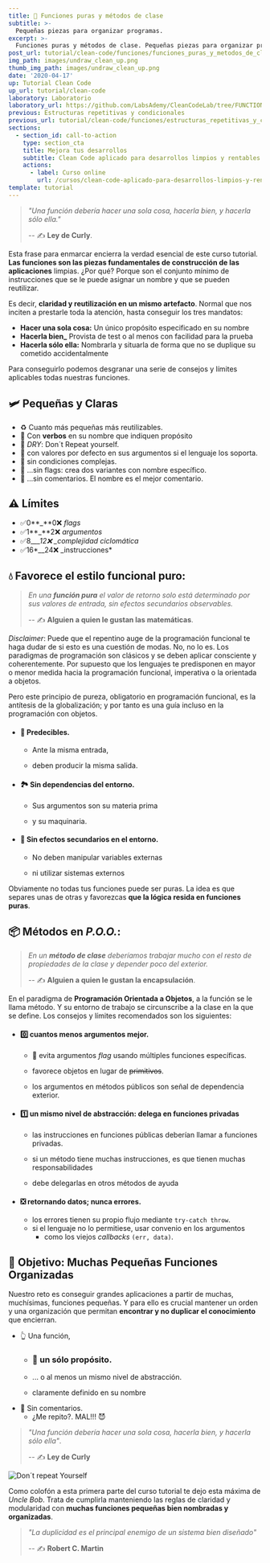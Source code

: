```yaml
---
title: 🧩 Funciones puras y métodos de clase
subtitle: >-
  Pequeñas piezas para organizar programas.
excerpt: >-
  Funciones puras y métodos de clase. Pequeñas piezas para organizar programas.
post_url: tutorial/clean-code/funciones/funciones_puras_y_metodos_de_clase
img_path: images/undraw_clean_up.png
thumb_img_path: images/undraw_clean_up.png
date: '2020-04-17'
up: Tutorial Clean Code
up_url: tutorial/clean-code
laboratory: Laboratorio
laboratory_url: https://github.com/LabsAdemy/CleanCodeLab/tree/FUNCTION/src/examples/3-functions
previous: Estructuras repetitivas y condicionales
previous_url: tutorial/clean-code/funciones/estructuras_repetitivas_y_condicionales
sections:
  - section_id: call-to-action
    type: section_cta
    title: Mejora tus desarrollos
    subtitle: Clean Code aplicado para desarrollos limpios y rentables.
    actions:
      - label: Curso online
        url: /cursos/clean-code-aplicado-para-desarrollos-limpios-y-rentables/
template: tutorial
---
```


> _"Una función debería hacer una sola cosa, hacerla bien, y hacerla sólo ella."_
>
> -- ✍️ **Ley de Curly**.

Esta frase para enmarcar encierra la verdad esencial de este curso tutorial. **Las funciones son las piezas fundamentales de construcción de las aplicaciones** limpias. ¿Por qué? Porque son el conjunto mínimo de instrucciones que se le puede asignar un nombre y que se pueden reutilizar.

Es decir, **claridad y reutilización en un mismo artefacto**. Normal que nos inciten a prestarle toda la atención, hasta conseguir los tres mandatos:

- **Hacer una sola cosa:** Un único propósito especificado en su nombre
- **Hacerla bien\_** Provista de test o al menos con facilidad para la prueba
- **Hacerla sólo ella:** Nombrarla y situarla de forma que no se duplique su cometido accidentalmente

Para conseguirlo podemos desgranar una serie de consejos y límites aplicables todas nuestras funciones.

## 🛩️ Pequeñas y Claras

- ♻️ Cuanto más pequeñas más reutilizables.
- 💪 Con **verbos** en su nombre que indiquen propósito
- 🐫 _DRY_: Don´t Repeat yourself.
- 🥚 con valores por defecto en sus argumentos si el lenguaje los soporta.
- 🧐 sin condiciones complejas.
- 🚩 ...sin flags: crea dos variantes con nombre específico.
- 💬 ...sin comentarios. El nombre es el mejor comentario.

## ⚠️ Límites

- ✅0**\_**0❌ _flags_
- ✅1**\_**2❌ _argumentos_
- ✅8\__\_\_12❌ \_complejidad ciclomática_
- ✅16*\_\_24❌ \_instrucciones*

## 💧 Favorece el estilo funcional puro:

> _En una **función pura** el valor de retorno solo está determinado por sus valores de entrada, sin efectos secundarios observables._
>
> -- ✍️ **Alguien a quien le gustan las matemáticas**.

_Disclaimer_: Puede que el repentino auge de la programación funcional te haga dudar de si esto es una cuestión de modas. No, no lo es. Los paradigmas de programación son clásicos y se deben aplicar consciente y coherentemente. Por supuesto que los lenguajes te predisponen en mayor o menor medida hacia la programación funcional, imperativa o la orientada a objetos.

Pero este principio de pureza, obligatorio en programación funcional, es la antítesis de la globalización; y por tanto es una guía incluso en la programación con objetos.

- #### 🌙 Predecibles.

  - Ante la misma entrada,

  - deben producir la misma salida.

- #### 🏞 Sin dependencias del entorno.

  - Sus argumentos son su materia prima

  - y su maquinaria.

- #### 🚯 Sin efectos secundarios en el entorno.

  - No deben manipular variables externas

  - ni utilizar sistemas externos

Obviamente no todas tus funciones puede ser puras. La idea es que separes unas de otras y favorezcas **que la lógica resida en funciones puras**.

## 📦 Métodos en _P.O.O._:

> _En un **método de clase** deberíamos trabajar mucho con el resto de propiedades de la clase y depender poco del exterior._
>
> -- ✍️ **Alguien a quien le gustan la encapsulación**.

En el paradigma de **Programación Orientada a Objetos**, a la función se le llama método. Y su entorno de trabajo se circunscribe a la clase en la que se define. Los consejos y límites recomendados son los siguientes:

- #### 0️⃣ cuantos menos argumentos mejor.

  - 🎏 evita argumentos _flag_ usando múltiples funciones específicas.

  - favorece objetos en lugar de ~~primitivos~~.

  - los argumentos en métodos públicos son señal de dependencia exterior.

- #### 1️⃣ un mismo nivel de abstracción: delega en funciones privadas

  - las instrucciones en funciones públicas deberían llamar a funciones privadas.

  - si un método tiene muchas instrucciones, es que tienen muchas responsabilidades

  - debe delegarlas en otros métodos de ayuda

- #### ❎ retornando datos; nunca errores.

  - los errores tienen su propio flujo mediante `try-catch throw`.
  - si el lenguaje no lo permitiese, usar convenio en los argumentos
    - como los viejos _callbacks_ `(err, data)`.

## 🎯 Objetivo: Muchas Pequeñas Funciones Organizadas

Nuestro reto es conseguir grandes aplicaciones a partir de muchas, muchísimas, funciones pequeñas. Y para ello es crucial mantener un orden y una organización que permitan **encontrar y no duplicar el conocimiento** que encierran.

- 👆 Una función,

  - ### 🦄 un sólo propósito.

  - ... o al menos un mismo nivel de abstracción.

  - claramente definido en su nombre

* 💬 Sin comentarios.
  - ¿Me repito?. MAL!!! 😈

> _"Una función debería hacer una sola cosa, hacerla bien, y hacerla sólo ella"_.
>
> -- ✍️ **Ley de Curly**

![Don´t repeat Yourself](/images/dry.jpg)

Como colofón a esta primera parte del curso tutorial te dejo esta máxima de _Uncle Bob_. Trata de cumplirla manteniendo las reglas de claridad y modularidad con **muchas funciones pequeñas bien nombradas y organizadas**.

> _"La duplicidad es el principal enemigo de un sistema bien diseñado"_
>
> -- ✍️ **Robert C. Martin**
